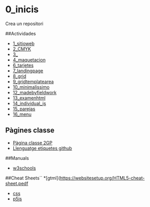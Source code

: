 # 0_inicis
Crea un repositori

##Actividades
* [1_sitioweb](https://lauragcbrkn.github.io/1llocweb/)
* [2_CMYK](https://lauragcbrkn.github.io/2_cmyk/) 
* [3_](https://lauragcbrkn.github.io/3_Broom/)
* [4_maquetacion](ttps://lauragcbrkn.github.io/4_maquetacion/) 
* [6_tarjetes](https://lauragcbrkn.github.io/6_tarjetes/)
* [7_landingpage](https://lauragcbrkn.github.io/7_landingpage/)
* [8_grid](https://lauragcbrkn.github.io/8_grid/)
* [9_gridtemplatearea](https://lauragcbrkn.github.io/9_gridtemplatearea/)
* [10_minimalissimo](https://lauragcbrkn.github.io/10_minimalissimo/)
* [12_madebyfieldwork](https://lauragcbrkn.github.io/12_madebyfieldwork/)
* [13_examenhtml](https://lauragcbrkn.github.io/13_examenhtml/)
* [14_individual_js](https://lauragcbrkn.github.io/14_individual_js/)
* [15_parejas](https://lauragcbrkn.github.io/15_parejas/)
* [16_menu](https://lauragcbrkn.github.io/16_menu/)


## Pàgines classe
* [Pàgina classe 2GP](https://arquesm.github.io/2GP/)
* [Llenguatge etiquetes github](https://github.com/adam-p/markdown-here/wiki/Markdown-Cheatsheet)

##Manuals
* [w3schools](https://www.w3schools.com/)


##Cheat Sheets``
*[gtml](https://websitesetup.org/HTML5-cheat-sheet.pedf
* [css](https://websitesetup.org/wp-content/uploads/2016/10/wsu-css-cheat-sheet.pdf)
* [p5js](https://github.com/bmoren/p5js-cheat-sheet)
